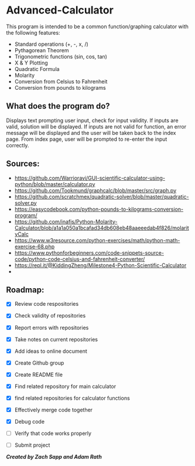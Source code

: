 # Advanced-Calculator

This program is intended to be a common function/graphing calculator with the following features:
- Standard operations (+, -, x, /)
- Pythagorean Theorem
- Trigonometric functions (sin, cos, tan)
- X & Y Plotting
- Quadratic Formula
- Molarity
- Conversion from Celsius to Fahrenheit
- Conversion from pounds to kilograms

## What does the program do?

Displays text prompting user input, check for input validity. If inputs are valid, solution will be displayed. If inputs are not valid for function, an error message will be displayed and the user will be taken back to the index page. From index page, user will be prompted to re-enter the input correctly.

## Sources:
- https://github.com/Warrioravi/GUI-scientific-calculator-using-python/blob/master/calculator.py
- https://github.com/Tookmund/graphcalc/blob/master/src/graph.py
- https://github.com/scratchmex/quadratic-solver/blob/master/quadratic-solver.py
- https://easycodebook.com/python-pounds-to-kilograms-conversion-program/
- https://github.com/inafis/Python-Molarity-Calculator/blob/a1a1a050a1bcafad34db608eb48aaeeedab4f826/molarityCalc
- https://www.w3resource.com/python-exercises/math/python-math-exercise-68.php
- https://www.pythonforbeginners.com/code-snippets-source-code/python-code-celsius-and-fahrenheit-converter/
- https://repl.it/@KiddingZheng/Milestone4-Python-Scientific-Calculator
- 

## Roadmap:
- [x] Review code respositories
- [x] Check validity of repositories
- [x] Report errors with repositories
- [x] Take notes on current repositories
- [x] Add ideas to online document
- [x] Create Github group
- [x] Create README file
- [x] Find related repository for main calculator
- [x] find related repositories for calculator functions
- [x] Effectively merge code together
- [x] Debug code
- [ ] Verify that code works properly
- [ ] Submit project



***Created by Zach Sapp and Adam Rath***
